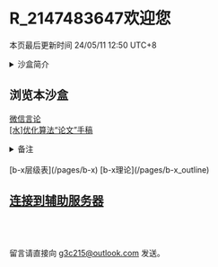 <style>red{color: red;}</style>
# R_2147483647欢迎您
本页最后更新时间 24/05/11 12:50 UTC+8

<details><summary>沙盒简介</summary>
这是一个沙盒空间。<br>
我会写一些我想写的各种内容，由于紧张的网络云储存(只有1GB)使得我不能上传大量的数据，比如说视频、图像等。
但是也不用担心，我正在努力尝试如何压缩更小，而且我也可以通过暂时性打开我的个人计算机以1TB的媒体类型、大型游戏等储存。
虽然我主要是拍摄照片和视频，游戏没几个而且没人想玩，等等。<br>
由于不能占用服务器珍贵的算力，我会把这个沙盒的网页搞的尽可能简单一点，朴素，不搞任何花里胡哨的，
最多搞字的颜色(仅蓝、红)、字的背景颜色(仅青、黄)、字体(仅按照html语法最多六级标题，但一般用到四级最多了)，
下划线、斜体、粗体由于影响观感而且不是很引人注目我就不搞了。删除线我直接合并到（）内，算我个人一个特色吧。
当然以后稍微闲一点可能会考虑专用客户端打开。<br>
目前先把我的哲学理论(如果我愿意且有时间搞的话)、部分言论、对某些领域的个人见解会搬到这里。搬运至少也要几天吧。<br>
本沙盒现在以及以后只会出现<red>纯文本、类xml文字</red>，图片我会尽量少放，视频绝不放。
</details>

## 浏览本沙盒
[微信言论](/pages/WeChat)  
[\[水\]优化算法“论文”手稿](/pages/compression_paper) 
<details><summary>备注</summary>
写“论文”和研究完全是两回事，写论文还要看经验论，有固定的模板可以套，我真的写不到那么多字，每个小节真的全靠gpt。
事实上也应该是这么做，自己先分层，把每一层写简短的几行字，写那么多字难道有任何实际意义？</details><br>
[b-x层级表](/pages/b-x)  
[b-x理论](/pages/b-x_outline)

## [连接到辅助服务器](/pages/subsidiary_server_entry.html)
<br><br><br>
留言请直接向<red> g3c215@outlook.com </red>发送。

